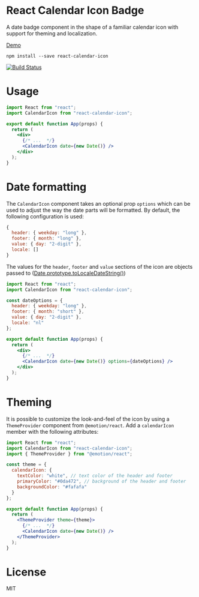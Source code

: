 # React Calendar Icon Badge

A date badge component in the shape of a familiar calendar icon with support for theming and localization.


[Demo](https://react-calendar-icon-demo.now.sh)

```
npm install --save react-calendar-icon
```

[![Build Status](https://travis-ci.org/kkostov/react-calendar-icon.svg?branch=master)](https://travis-ci.org/kkostov/react-calendar-icon)

# Usage

```jsx
import React from "react";
import CalendarIcon from "react-calendar-icon";

export default function App(props) {
  return (
    <div>
      {/* ...  */}
      <CalendarIcon date={new Date()} />
    </div>
  );
}
```

# Date formatting

The `CalendarIcon` component takes an optional prop `options` which can be used to adjust the way the date parts will be formatted. By default, the following configuration is used:

```js
{
  header: { weekday: "long" },
  footer: { month: "long" },
  value: { day: "2-digit" },
  locale: []
}
```

The values for the `header`, `footer` and `value` sections of the icon are objects passed to ([Date.prototype.toLocaleDateString()](https://developer.mozilla.org/en-US/docs/Web/JavaScript/Reference/Global_Objects/Date/toLocaleDateString))


```jsx
import React from "react";
import CalendarIcon from "react-calendar-icon";

const dateOptions = {
  header: { weekday: "long" },
  footer: { month: "short" },
  value: { day: "2-digit" },
  locale: "nl"
};

export default function App(props) {
  return (
    <div>
      {/* ...  */}
      <CalendarIcon date={new Date()} options={dateOptions} />
    </div>
  );
}
```

# Theming

It is possible to customize the look-and-feel of the icon by using a `ThemeProvider` component from `@emotion/react`. Add a `calendarIcon` member with the following attributes:

```jsx
import React from "react";
import CalendarIcon from "react-calendar-icon";
import { ThemeProvider } from "@emotion/react";

const theme = {
  calendarIcon: {
    textColor: "white", // text color of the header and footer
    primaryColor: "#0da472", // background of the header and footer
    backgroundColor: "#fafafa"
  }
};

export default function App(props) {
  return (
    <ThemeProvider theme={theme}>
      {/* ...  */}
      <CalendarIcon date={new Date()} />
    </ThemeProvider>
  );
}
```

# License

MIT

